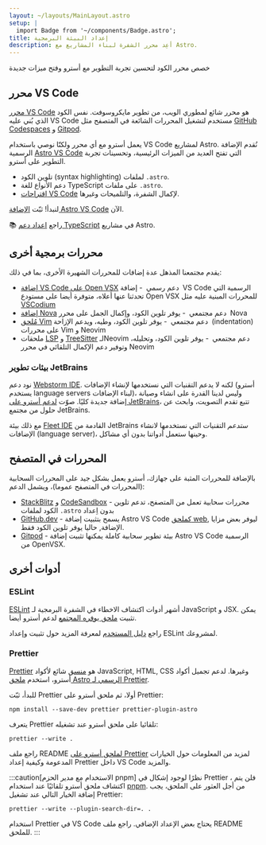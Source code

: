 ```yaml
---
layout: ~/layouts/MainLayout.astro
setup: |
  import Badge from '~/components/Badge.astro';
title: إعداد البيئة البرمجية
description: أعِد محرر الشفرة لبناء المشاريع مع Astro.
---
```


خصص محرر الكود لتحسين تجربة التطوير مع أسترو وفتح ميزات جديدة

## محرر VS Code

[محرر VS Code](https://code.visualstudio.com/) هو محرر شائع لمطوري الويب، من تطوير مايكروسوفت. نفس الكود الذي بُني عليه VS Code مستخدم لتشغيل المحررات الشائعة في المتصفح مثل [GitHub Codespaces](https://github.com/features/codespaces) و [Gitpod](https://gitpod.io/).

يعمل أسترو مع أي محرر ولكنّا نوصي باستخدام VS Code لمشاريع Astro. نُقدم الإضافة الرسمية [Astro VS Code](https://marketplace.visualstudio.com/items?itemName=astro-build.astro-vscode) التي تفتح العديد من الميزات الرئيسية، وتحسينات تجربة التطوير على أسترو.

- تلوين الكود (syntax highlighting) لملفات `.astro`.
- دعم الأنواع للغة TypeScript على ملفات `.astro`.
- [اقتراحات VS Code](https://code.visualstudio.com/docs/editor/intellisense) لإكمال الشفرة، والتلميحات وغيرها.

لنبدأ! ثبّت [الإضافة Astro VS Code](https://marketplace.visualstudio.com/items?itemName=astro-build.astro-vscode) الآن.

📚 راجع [اعداد دعم TypeScript](/ar/guides/typescript/) في مشاريع Astro.

## محررات برمجية أخرى

يقدم مجتمعنا المذهل عدة إضافات للمحررات الشهيرة الأخرى، بما في ذلك:

- [إضافة VS Code على Open VSX](https://open-vsx.org/extension/astro-build/astro-vscode) <span style="margin: 0.25em;"><Badge variant="accent">دعم رسمي</Badge></span> - إضافة VS Code الرسمية التي تحدثنا عنها أعلاه، متوفرة أيضا على مستودع Open VSX للمحررات المبنية عليه مثل [VSCodium](https://vscodium.com/)
- [إضافة Nova](https://extensions.panic.com/extensions/sciencefidelity/sciencefidelity.astro/) <span style="margin: 0.25em;"><Badge variant="neutral">دعم مجتمعي</Badge></span> - يوفر تلوين الكود، وإكمال الجمل على محرر Nova
- [مُلحق Vim](https://github.com/wuelnerdotexe/vim-astro) <span style="margin: 0.25em;"><Badge variant="neutral">دعم مجتمعي</Badge></span> - يوفر تلوين الكود، وطيه، ويدعم الإزاحة (indentation) على محررات Vim و Neovim
- ملحقات [LSP](https://github.com/neovim/nvim-lspconfig/blob/master/doc/server_configurations.md#astro) و [TreeSitter](https://github.com/virchau13/tree-sitter-astro) لـNeovim <span style="margin: 0.25em;"><Badge variant="neutral">دعم مجتمعي</Badge></span> - يوفر تلوين الكود، وتحليله، وتوفير دعم الإكمال التلقائي في محرر Neovim

### بيئات تطوير JetBrains

نود دعم [Webstorm IDE](https://www.jetbrains.com/webstorm/). لكنه لا يدعم التقنيات التي نستخدمها لإنشاء الإضافات (أسترو يستخدم language servers لبناء الإضافات)، وليس لدينا القدرة على انشاء وصيانة إضافة جديدة كليًا. صوّت [لدعم أسترو على JetBrains](https://youtrack.jetbrains.com/issue/WEB-52015/Astro-Language-Support)، تتبع تقدم التصويت، وابحث عن حلول من مجتمع JetBrains. 

مع ذلك بيئة [Fleet IDE](https://www.jetbrains.com/fleet/) القادمة من JetBrains _ستدعم_ التقنيات التي نستخدمها لانشاء الإضافات (language server)، وحينها ستعمل أدواتنا بدون أي مشاكل.

## المحررات في المتصفح

بالإضافة للمحررات المثبة على جهازك، أسترو يعمل بشكل جيد على المحررات السحابية (المحررات في المتصفح عموما)، ويشمل الدعم:

- [StackBlitz](https://stackblitz.com/) و [CodeSandbox](https://codesandbox.io/) - محررات سحابية تعمل من المتصفح، تدعم تلوين الكود لملفات `.astro` بدون اِعداد
- [GitHub.dev](https://github.dev/) - يسمح بتثبيت إضافة Astro VS Code [كملحق web](https://code.visualstudio.com/api/extension-guides/web-extensions), ليوفر بعض مزايا الإضافة, حاليا يوفر تلوين الكود فقط.
- [Gitpod](https://gitpod.io/) - بيئة تطوير سحابية كاملة يمكنها تثبيت إضافة Astro VS Code الرسمية من OpenVSX.

## أدوات أخرى

### ESLint

[ESLint](https://eslint.org/) أشهر أدوات اكتشاف الاخطاء في الشفرة البرمجية لـ JavaScript و JSX. يمكن تثبيت [ملحق يوفره المجتمع](https://github.com/ota-meshi/eslint-plugin-astro) لدعم أسترو أيضا.

راجع [دليل المستخدم](https://ota-meshi.github.io/eslint-plugin-astro/user-guide/) لمعرفة المزيد حول تثبيت وإعداد ESLint لمشروعك.

### Prettier

[Prettier](https://prettier.io/) هو [منسق](https://ar.wikipedia.org/wiki/برتي_برنت) شائع لأكواد JavaScript, HTML, CSS وغيرها. لدعم تجميل أكواد أسترو، استخدم [ملحق Astro الرسمي لـ Prettier](https://github.com/withastro/prettier-plugin-astro).

للبدأ، ثبّت Prettier أولا، ثم ملحق أسترو على Prettier:

```shell
npm install --save-dev prettier prettier-plugin-astro
```

يتعرف Prettier تلقائيا على ملحق أسترو عند تشغيله:

```shell
prettier --write .
```

راجع ملف README [لملحق أسترو على Prettier](https://github.com/withastro/prettier-plugin-astro/blob/main/README.md) لمزيد من المعلومات حول الخيارات المدعومة وكيفية إعداد Prettier داخل VS Code والمزيد.

:::caution[الاستخدام مع مدير الحزم pnpm]
نظرًا لوجود إشكال في Prettier ، فلن يتم اكتشاف ملحق أسترو تلقائيًا عند استخدام [pnpm](https://pnpm.io/). من أجل العثور على الملحق، يجب إضافة الخيار التالي عند تشغيل Prettier:

```shell
prettier --write --plugin-search-dir=. .
```

استخدام Prettier في VS Code يحتاج بعض الإعداد الإضافي. راجع ملف README للملحق.
:::
